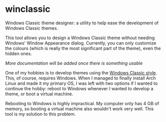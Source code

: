 winclassic
==========

Windows Classic theme designer: a utility to help ease the development of Windows Classic themes.

This tool allows you to design a Windows Classic theme without needing Windows' Window Appearance dialog. Currently, you can only customize the colours (which is really the most significant part of the theme), even the hidden ones.

*More documentation will be added once there is something usable*

One of my hobbies is to develop themes using the [Windows Classic style](winclassic).
This, of course, requires Windows. When I managed to finally install Arch Linux and made it my primary OS, I was left with two options if I wanted to continue the hobby: reboot to Windows whenever I wanted to develop a theme, or boot a virtual machine.

Rebooting to Windows is highly impractical. My computer only has 4 GB of memory, so booting a virtual machine also wouldn't work very well. This tool is my solution to this problem.

[winclassic]: http://www.betaarchive.com/wiki/index.php?title=Windows%3AVisual_Styles%3AWindows_Classic

